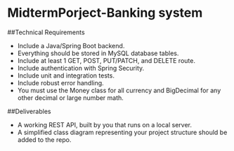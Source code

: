 # MidtermPorject-Banking system
##Technical Requirements
- Include a Java/Spring Boot backend.
- Everything should be stored in MySQL database tables.
- Include at least 1 GET, POST, PUT/PATCH, and DELETE route.
- Include authentication with Spring Security.
- Include unit and integration tests.
- Include robust error handling.
- You must use the Money class for all currency and BigDecimal for any other decimal or large number math.

##Deliverables
- A working REST API, built by you that runs on a local server.
- A simplified class diagram representing your project structure should be added to the repo.
